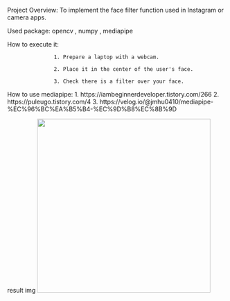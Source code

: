 Project Overview: To implement the face filter function used in Instagram or camera apps.

Used package: opencv , numpy , mediapipe 

How to execute it: 

                   1. Prepare a laptop with a webcam.

                   2. Place it in the center of the user's face.
                   
                   3. Check there is a filter over your face.

<reference>
How to use mediapipe:  1. https://iambeginnerdeveloper.tistory.com/266
                       2. https://puleugo.tistory.com/4
                       3. https://velog.io/@jmhu0410/mediapipe-%EC%96%BC%EA%B5%B4-%EC%9D%B8%EC%8B%9D


result img 
<img src="https://github.com/user-attachments/assets/856c09cd-9f2b-4e36-bda5-99f5002f7d48" width="400" height="400">

                  

